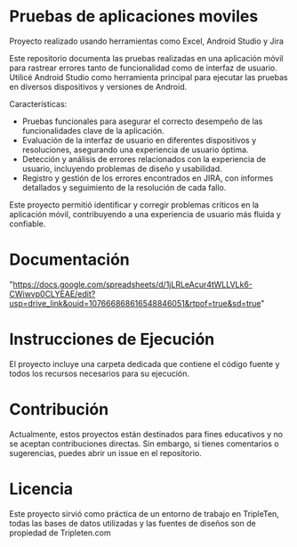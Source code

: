 # Pruebas de aplicaciones moviles

Proyecto realizado usando herramientas como Excel, Android Studio y Jira

Este repositorio documenta las pruebas realizadas en una aplicación móvil para rastrear errores tanto de funcionalidad como de interfaz de usuario. Utilicé Android Studio como herramienta principal para ejecutar las pruebas en diversos dispositivos y versiones de Android.

Características:

- Pruebas funcionales para asegurar el correcto desempeño de las funcionalidades clave de la aplicación.
- Evaluación de la interfaz de usuario en diferentes dispositivos y resoluciones, asegurando una experiencia de usuario óptima.
- Detección y análisis de errores relacionados con la experiencia de usuario, incluyendo problemas de diseño y usabilidad.
- Registro y gestión de los errores encontrados en JIRA, con informes detallados y seguimiento de la resolución de cada fallo.

Este proyecto permitió identificar y corregir problemas críticos en la aplicación móvil, contribuyendo a una experiencia de usuario más fluida y confiable.

# Documentación

"https://docs.google.com/spreadsheets/d/1jLRLeAcur4tWLLVLk6-CWiwvp0CLYEAE/edit?usp=drive_link&ouid=107666868616548846051&rtpof=true&sd=true"

# Instrucciones de Ejecución
El proyecto incluye una carpeta dedicada que contiene el código fuente y todos los recursos necesarios para su ejecución.

# Contribución
Actualmente, estos proyectos están destinados para fines educativos y no se aceptan contribuciones directas. Sin embargo, si tienes comentarios o sugerencias, puedes abrir un issue en el repositorio.

# Licencia
Este proyecto sirvió como práctica de un entorno de trabajo en TripleTen, todas las bases de datos utilizadas y las fuentes de diseños son de propiedad de Tripleten.com
